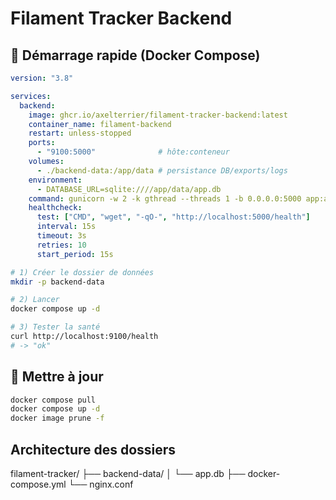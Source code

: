 # Filament Tracker Backend

## 🚀 Démarrage rapide (Docker Compose)

```yaml
version: "3.8"

services:
  backend:
    image: ghcr.io/axelterrier/filament-tracker-backend:latest
    container_name: filament-backend
    restart: unless-stopped
    ports:
      - "9100:5000"              # hôte:conteneur
    volumes:
      - ./backend-data:/app/data # persistance DB/exports/logs
    environment:
      - DATABASE_URL=sqlite:////app/data/app.db
    command: gunicorn -w 2 -k gthread --threads 1 -b 0.0.0.0:5000 app:app
    healthcheck:
      test: ["CMD", "wget", "-qO-", "http://localhost:5000/health"]
      interval: 15s
      timeout: 3s
      retries: 10
      start_period: 15s
```

```bash
# 1) Créer le dossier de données
mkdir -p backend-data

# 2) Lancer
docker compose up -d

# 3) Tester la santé
curl http://localhost:9100/health
# -> "ok"
```

## 🔄 Mettre à jour

```bash
docker compose pull
docker compose up -d
docker image prune -f
```

## Architecture des dossiers

filament-tracker/
├── backend-data/
│   └── app.db
├── docker-compose.yml
└── nginx.conf
